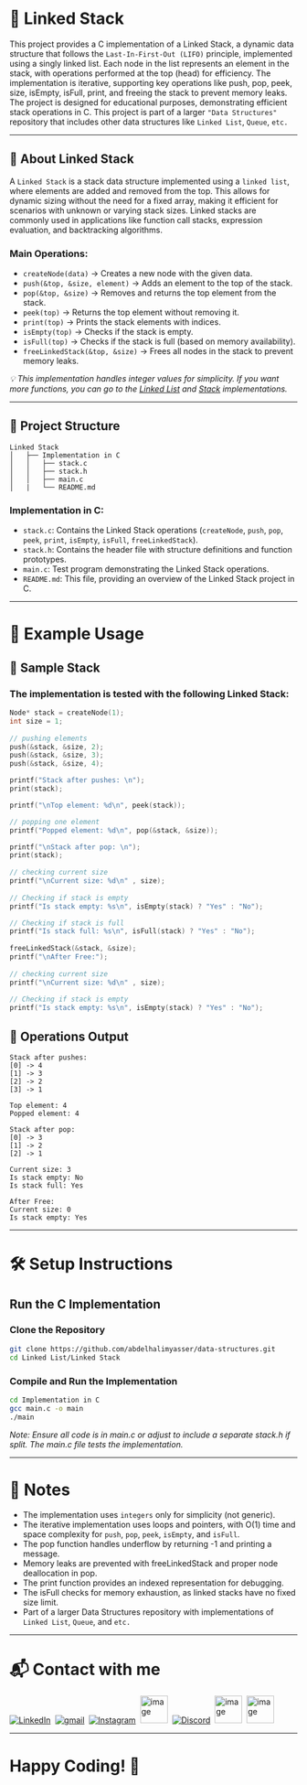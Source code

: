 # 🌟 Linked Stack
This project provides a C implementation of a Linked Stack, a dynamic data structure that follows the `Last-In-First-Out (LIFO)` principle, implemented using a singly linked list. Each node in the list represents an element in the stack, with operations performed at the top (head) for efficiency. The implementation is iterative, supporting key operations like push, pop, peek, size, isEmpty, isFull, print, and freeing the stack to prevent memory leaks. The project is designed for educational purposes, demonstrating efficient stack operations in C.
This project is part of a larger `"Data Structures"` repository that includes other data structures like `Linked List`, `Queue`, `etc.`

---

## 📌 About Linked Stack
A `Linked Stack` is a stack data structure implemented using a `linked list`, where elements are added and removed from the top. This allows for dynamic sizing without the need for a fixed array, making it efficient for scenarios with unknown or varying stack sizes. Linked stacks are commonly used in applications like function call stacks, expression evaluation, and backtracking algorithms.

### Main Operations:
- `createNode(data)` → Creates a new node with the given data.
- `push(&top, &size, element)` → Adds an element to the top of the stack.
- `pop(&top, &size)` → Removes and returns the top element from the stack.
- `peek(top)` → Returns the top element without removing it.
- `print(top)` → Prints the stack elements with indices.
- `isEmpty(top)` → Checks if the stack is empty.
- `isFull(top)` → Checks if the stack is full (based on memory availability).
- `freeLinkedStack(&top, &size)` → Frees all nodes in the stack to prevent memory leaks.

*💡 This implementation handles integer values for simplicity. If you want more functions, you can go to the [Linked List](https://github.com/abdelhalimyasser/Data-Structures/tree/main/Linked%20List/Linked%20List/Implementation%20of%20Linked%20List%20in%20C) and [Stack](https://github.com/abdelhalimyasser/Data-Structures/tree/main/Stack/Implementation%20of%20Stack%20in%20C) implementations.*

---

## 📂 Project Structure

```
Linked Stack
│   ├── Implementation in C
│   │   ├── stack.c
│   │   ├── stack.h
│   │   ├── main.c
│   |   └── README.md
```

### Implementation in C:
- `stack.c`: Contains the Linked Stack operations (`createNode`, `push`, `pop`, `peek`, `print`, `isEmpty`, `isFull`, `freeLinkedStack`).
- `stack.h`: Contains the header file with structure definitions and function prototypes.
- `main.c`: Test program demonstrating the Linked Stack operations.
- `README.md`: This file, providing an overview of the Linked Stack project in C.

---

# 🧱 Example Usage
## 🌲 Sample Stack
### The implementation is tested with the following Linked Stack:

``` c
Node* stack = createNode(1);
int size = 1;
    
// pushing elements
push(&stack, &size, 2);
push(&stack, &size, 3);
push(&stack, &size, 4);

printf("Stack after pushes: \n");
print(stack);

printf("\nTop element: %d\n", peek(stack));

// popping one element
printf("Popped element: %d\n", pop(&stack, &size));

printf("\nStack after pop: \n");
print(stack);
	
// checking current size
printf("\nCurrent size: %d\n" , size);
	
// Checking if stack is empty
printf("Is stack empty: %s\n", isEmpty(stack) ? "Yes" : "No");

// Checking if stack is full
printf("Is stack full: %s\n", isFull(stack) ? "Yes" : "No");
    
freeLinkedStack(&stack, &size);
printf("\nAfter Free:");
    
// checking current size
printf("\nCurrent size: %d\n" , size);
	
// Checking if stack is empty
printf("Is stack empty: %s\n", isEmpty(stack) ? "Yes" : "No");
```

## 🔁 Operations Output

```
Stack after pushes: 
[0] -> 4
[1] -> 3
[2] -> 2
[3] -> 1

Top element: 4
Popped element: 4

Stack after pop: 
[0] -> 3
[1] -> 2
[2] -> 1

Current size: 3
Is stack empty: No
Is stack full: Yes

After Free:
Current size: 0
Is stack empty: Yes
```
---

# 🛠️ Setup Instructions
## Run the C Implementation
### Clone the Repository
```bash
git clone https://github.com/abdelhalimyasser/data-structures.git
cd Linked List/Linked Stack
```

### Compile and Run the Implementation
```bash
cd Implementation in C
gcc main.c -o main
./main
```

*Note: Ensure all code is in main.c or adjust to include a separate stack.h if split. The main.c file tests the implementation.*

---

# 🧾 Notes

- The implementation uses `integers` only for simplicity (not generic).
- The iterative implementation uses loops and pointers, with O(1) time and space complexity for `push`, `pop`, `peek`, `isEmpty`, and `isFull`.
- The pop function handles underflow by returning -1 and printing a message.
- Memory leaks are prevented with freeLinkedStack and proper node deallocation in pop.
- The print function provides an indexed representation for debugging.
- The isFull checks for memory exhaustion, as linked stacks have no fixed size limit.
- Part of a larger Data Structures repository with implementations of `Linked List`, `Queue`, and `etc.`


---

# 📬 Contact with me

<p align="left">
  <a href="https://linkedin.com/in/abdelhalimyasser"><img src="https://skillicons.dev/icons?i=linkedin" alt="LinkedIn" /></a>&nbsp;
  <a href="mailto:abdelhalimyasser88@gmail.com?subject=Collaboration&body=hi%2C%20abdelhalim%20-%20I%20want%20to%20collaborate%20with%20you%20in..."><img src="https://skillicons.dev/icons?i=gmail" alt="gmail" /></a>&nbsp;
  <a href="https://instagram.com/abdelhalim__yasser"><img src="https://skillicons.dev/icons?i=instagram" alt="Instagram" /></a>&nbsp;
  <a href="https://x.com/abdelhalimyass"><img width="48" height="48" alt="image" src="https://github.com/user-attachments/assets/e21830c6-ccff-4860-a839-02b817a519b8" alt="X" /></a>&nbsp;
  <a href="https://discord.com/abdelhalimyasser"><img src="https://skillicons.dev/icons?i=discord" alt="Discord" /></a>&nbsp;
  <a href="https://wechat.com/abdelhalimyasser"><img width="48" height="48" alt="image" src="https://github.com/user-attachments/assets/ac94c75c-1efe-4aff-aefc-e62a806f86e6" alt="Wechat" /></a>&nbsp;
  <a href="https://vk.com/abdelhalimyasser"><img width="48" height="48" alt="image" src="https://github.com/user-attachments/assets/c22a431c-b8b3-43de-a8a1-d2f20d55ad9c" alt="Vk" /></a>
</p>

---

# Happy Coding! 🚀
